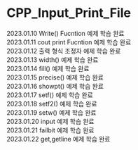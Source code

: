 # CPP_Input_Print_File  
2023.01.10 Write() Fucntion 예제 학습 완료  
2023.01.11 cout print Fucntion 예제 학습 완료  
2023.01.12 출력 형식 조정자 예제 학습 완료  
2023.01.13 width() 예제 학습 완료  
2023.01.14 fill() 예제 학습 완료  
2023.01.15 precise() 예제 학습 완료  
2023.01.16 showpt() 예제 학습 완료  
2023.01.17 setf() 예제 학습 완료  
2023.01.18 setf2() 예제 학습 완료  
2023.01.19 setw() 예제 학습 완료  
2023.01.20 input 예제 학습 완료  
2023.01.21 failbit 예제 학습 완료  
2023.01.22 get,getline 예제 학습 완료  
